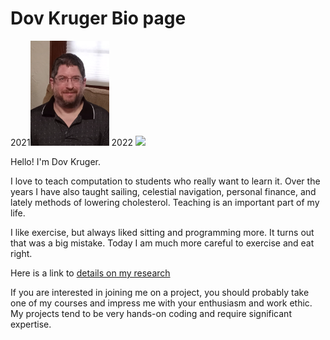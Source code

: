 # Dov Kruger Bio page

2021<img width="25%" src="DovKrugerHeadshot20210330.webp">
2022
<img width="25%" src="DovKruger2022-12.jpg">

Hello! I'm Dov Kruger.

I love to teach computation to students who really want to learn it. Over the years I have also taught sailing, celestial navigation, personal finance, and lately methods of lowering cholesterol. Teaching is an important part of my life.

I like exercise, but always liked sitting and programming more. It turns out that was a big mistake. Today I am much more careful to exercise and eat right.

Here is a link to [details on my research](research.md)

If you are interested in joining me on a project, you should probably take one of my courses and impress me with your enthusiasm and work ethic. My projects tend to be very hands-on coding and require significant expertise.


